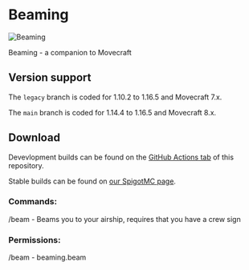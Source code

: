 # Beaming
![Beaming](https://github.com/APDevTeam/Beaming/actions/workflows/maven.yml/badge.svg)

Beaming - a companion to Movecraft


## Version support
The `legacy` branch is coded for 1.10.2 to 1.16.5 and Movecraft 7.x.

The `main` branch is coded for 1.14.4 to 1.16.5 and Movecraft 8.x.

## Download
Devevlopment builds can be found on the [GitHub Actions tab](https://github.com/APDevTeam/Beaming/actions) of this repository.

Stable builds can be found on [our SpigotMC page](https://www.spigotmc.org/resources/beaming.8094/).


### Commands:
/beam - Beams you to your airship, requires that you have a crew sign

### Permissions:
/beam - beaming.beam
